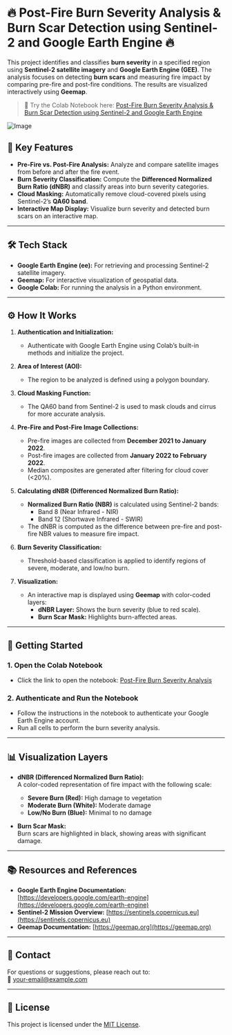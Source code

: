 # 🔥 Post-Fire Burn Severity Analysis & Burn Scar Detection using Sentinel-2 and Google Earth Engine 🔥

This project identifies and classifies **burn severity** in a specified region using **Sentinel-2 satellite imagery** and **Google Earth Engine (GEE)**. The analysis focuses on detecting **burn scars** and measuring fire impact by comparing pre-fire and post-fire conditions. The results are visualized interactively using **Geemap**.

> 🚀 Try the Colab Notebook here: [Post-Fire Burn Severity Analysis & Burn Scar Detection using Sentinel-2 and Google Earth Engine](https://colab.research.google.com/drive/1pZx0-gO2oZHFxuCFLZ4hOJsRlnpNMWTC)

![Image](https://github.com/user-attachments/assets/80124741-72b6-459d-a9c1-2706c5ff50cc)

## 🌟 **Key Features**
- **Pre-Fire vs. Post-Fire Analysis:** Analyze and compare satellite images from before and after the fire event.
- **Burn Severity Classification:** Compute the **Differenced Normalized Burn Ratio (dNBR)** and classify areas into burn severity categories.
- **Cloud Masking:** Automatically remove cloud-covered pixels using Sentinel-2’s **QA60 band**.
- **Interactive Map Display:** Visualize burn severity and detected burn scars on an interactive map.

---

## 🛠️ **Tech Stack**
- **Google Earth Engine (ee):** For retrieving and processing Sentinel-2 satellite imagery.
- **Geemap:** For interactive visualization of geospatial data.
- **Google Colab:** For running the analysis in a Python environment.

---

## ⚙️ **How It Works**
1. **Authentication and Initialization:**
   - Authenticate with Google Earth Engine using Colab’s built-in methods and initialize the project.

2. **Area of Interest (AOI):**
   - The region to be analyzed is defined using a polygon boundary.

3. **Cloud Masking Function:**
   - The QA60 band from Sentinel-2 is used to mask clouds and cirrus for more accurate analysis.

4. **Pre-Fire and Post-Fire Image Collections:**
   - Pre-fire images are collected from **December 2021 to January 2022**.
   - Post-fire images are collected from **January 2022 to February 2022**.
   - Median composites are generated after filtering for cloud cover (<20%).

5. **Calculating dNBR (Differenced Normalized Burn Ratio):**
   - **Normalized Burn Ratio (NBR)** is calculated using Sentinel-2 bands:
     - Band 8 (Near Infrared - NIR)
     - Band 12 (Shortwave Infrared - SWIR)
   - The dNBR is computed as the difference between pre-fire and post-fire NBR values to measure fire impact.

6. **Burn Severity Classification:**
   - Threshold-based classification is applied to identify regions of severe, moderate, and low/no burn.

7. **Visualization:**
   - An interactive map is displayed using **Geemap** with color-coded layers:
     - **dNBR Layer:** Shows the burn severity (blue to red scale).
     - **Burn Scar Mask:** Highlights burn-affected areas.

---

## 🔧 **Getting Started**

### 1. Open the Colab Notebook
- Click the link to open the notebook: [Post-Fire Burn Severity Analysis](https://colab.research.google.com/drive/1pZx0-gO2oZHFxuCFLZ4hOJsRlnpNMWTC)

### 2. Authenticate and Run the Notebook
- Follow the instructions in the notebook to authenticate your Google Earth Engine account.
- Run all cells to perform the burn severity analysis.

---

## 📊 **Visualization Layers**
- **dNBR (Differenced Normalized Burn Ratio):**  
  A color-coded representation of fire impact with the following scale:
  - **Severe Burn (Red):** High damage to vegetation
  - **Moderate Burn (White):** Moderate damage
  - **Low/No Burn (Blue):** Minimal to no damage

- **Burn Scar Mask:**  
  Burn scars are highlighted in black, showing areas with significant damage.

---

## 📚 **Resources and References**
- **Google Earth Engine Documentation:** [https://developers.google.com/earth-engine](https://developers.google.com/earth-engine)
- **Sentinel-2 Mission Overview:** [https://sentinels.copernicus.eu](https://sentinels.copernicus.eu)
- **Geemap Documentation:** [https://geemap.org](https://geemap.org)

---

## 📩 **Contact**
For questions or suggestions, please reach out to:  
📧 your-email@example.com

---

## 📜 **License**
This project is licensed under the [MIT License](LICENSE).

